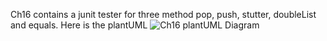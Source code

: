 Ch16 contains a junit tester for three method pop, push, stutter, doubleList and equals.
Here is the plantUML
![Ch16 plantUML Diagram](https://github.com/user-attachments/assets/0fc53eaf-d366-4ee7-9748-ac36a31702c2)
